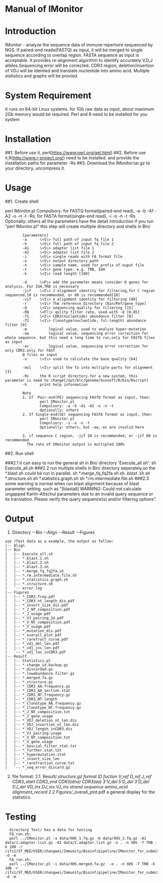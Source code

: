 Manual of IMonitor
=====
# Introduction

IMonitor - analyze the sequence data of immune repertoire sequenced by NGS. If paired-end reads(FASTQ) as input, it will be merged to single sequence according to overlap region. FASTA sequence as input is acceptable. It provides re-alignment algorithm to identify accurately V,D,J alleles.Sequencing error will be corrected. CDR3 region, deletion/insertion of VDJ will be identied and translate nucleotide into amino acid. Multiple statistics and graphs will be provied.

# System Requirement

It runs on 64-bit Linux systems. for 1Gb raw data as input, about maximum 2Gb memory would be required.
Perl and R need to be installed for you system

# Installation

##1. Before use it, perl(https://www.perl.org/get.html)
##2. Before use it,R(http://www.r-project.org/) need to be installed. and provide the installation paths for parameter -Rs
##3. Download the IMonitor.tar.gz to your directory, uncompress it.

# Usage

##1. Create shell
   
   perl IMonitor.pl
        Compulsory: for FASTQ format(paired-end read), -a -b -A1 -A2 -o -n -t -Rs; for FASTA format(single-end read), -i -o -n -t -Rs
        Optionally: others
        all the parameters have the detail introduction if you run "perl IMonitor.pl"
   this step will create multiple directory and shells in Bin/
       
            [parameters]
            -a      \<S\> full path of input fq file 1
            -b      \<S\> full path of input fq file 2
            -A1     \<S\> adaptor list file 1
            -A2     \<S\> adaptor list file 2
            -i      \<S\> single reads with FA format file
            -o      \<S\> output directory path
            -n      \<S\> sample name, used for prefix of ouput file
            -t      \<S\> gene type. e.g. TRB, IGH
            -k      \<I\> read length [100]

            -d      \<F\> add the paremeter means consider D genes for analysis. For IGH,TRB is necessary
            -jif    \<I\> J alignment identity for filtering,for C region sequenced,10 is recommended, or 80 is recommended[10]
            -vif    \<I\> V alignment identity for filtering [80]
            -r      \<S\> The reference directory [Bin/Ref/gene_type]
            -Q      \<I\> sequencing quality for filtering [15]
            -RQ     \<Fl\> qulity filter rate, used with -Q [0.05]
            -f1     \<I\> CDR3(nucleotide) abundance filter [0]
            -f2     \<I\> Clonotype(nucleotide, ful-length) abundance filter [0]
            -m          logical value, used to analyze hyper-mutation
            -ew         logical value, sequencing error correction for whole sequence. but this need a long time to run,only for FASTQ files as input
            -ec         logical value, sequencing error correction for only CDR3.only for FAST
            Q files as input
            -v      \<I\> used to calculate the base quality [64]

            -mul    \<I\> split the fa into multiple parts for alignment [3]
            -Rs     the R script directory.for a new system, this parameter is need to change[/opt/blc/genome/biosoft/R/bin/Rscript]
            -h      print help information

            Note
            1. If  Pair-end(PE) sequencing FASTQ format as input, then:
                    perl IMonitor.pl
                    Compulsory: -a -b -A1 -A2 -o -n -t
                    Optionally: others
            2. If Single-end(SE) sequencing FASTA format as input, then:
                    perl IMonitor.pl
                    Compulsory: -i -o -n -t
                    Optionally: others, but -ew,-ec are invalid here

            3. if sequence C region, -jif 10 is recommended, or -jif 80 is recommended
              The rate of IMonitor output is multipled 100%


##2. Run shell
   
###2.1 it can easy to run the general sh in Bin/ directory 'Execute_all.sh': sh Execute_all.sh
###2.2 run multiple shells in Bin/ directory seperately,so the *.blast.sh could be run in parallel.
            sh *.merge_fq_fq2fa.sh
            sh *.blast.*.sh
            sh *.structure.sh
            sh *.statistics.graph.sh
            sh *.rm.intermediate.file.sh
###2.3 some warning is normal when run blast alignment because of blast parameter setting. such as "[blastall] WARNING: Could not calculate ungapped Karlin-Altschul parameters due to an invalid query sequence or its translation. Please verify the query sequence(s) and/or filtering options".

# Output

   1. Directory
        --Bin
        --Align
        --Result
        --Figures

    use /Test data as a example, the output as follow:
    |-- Align
    |-- Bin
    |   |-- Execute_all.sh
    |   |-- *.blast.1.sh
    |   |-- *.blast.2.sh
    |   |-- *.blast.3.sh
    |   |-- *.merge_fq_fq2fa.sh
    |   |-- *.rm.intermediate.file.sh
    |   |-- *.statistics.graph.sh
    |   |-- *.structure.sh
    |   `-- error.log
    |-- Figures
    |   |-- *_CDR3_freq.pdf
    |   |-- *_CDR3_nt_length_dis.pdf
    |   |-- *_Insert_size_dis.pdf
    |   |-- *_J_NT_composition.pdf
    |   |-- *_J_usage.pdf
    |   |-- *_VJ_pairing_3d.pdf
    |   |-- *_V_NT_composition.pdf
    |   |-- *_V_usage.pdf
    |   |-- *_mutation_dis.pdf
    |   |-- *_overall_plot.pdf
    |   |-- *_rarefract_curve.pdf
    |   |-- *_vdj_del_len.pdf
    |   |-- *_vdj_ins_len.pdf
    |   `-- *_vdj_len_inCDR3.pdf
    |-- Result
    |   |-- Statistics.pl
    |   |-- *.change_id.backup.gz
    |   |-- *.discarded.gz
    |   |-- *.lowabundance.filter.gz
    |   |-- *.merged.fa.gz
    |   |-- *.structure.gz
    |   |-- *_CDR3_AA.frequency.gz
    |   |-- *_CDR3_AA_section.stat
    |   |-- *_CDR3_NT.frequency.gz
    |   |-- *_CDR3_NT.length
    |   |-- *_Clonotype_AA.frequency.gz
    |   |-- *_Clonotype_NT.frequency.gz
    |   |-- *_J_NT_composition.txt
    |   |-- *_J_gene.usage
    |   |-- *_VDJ_deletion_nt_len.dis
    |   |-- *_VDJ_insertion_nt_len.dis
    |   |-- *_VDJ_length_inCDR3.dis
    |   |-- *_VJ_pairing.usage
    |   |-- *_V_NT_composition.txt
    |   |-- *_V_gene.usage
    |   |-- *_bascial_filter_stat.txt
    |   |-- *_further.stat.txt
    |   |-- *_hypermutation.stat
    |   |-- *_insert_size_len
    |   |-- *_rarefraction_curve.txt
    |   `-- *_seq_error_discard.gz


  2. file format:
        2.1. Result/*.structure.gz format
        ID     fuction V_ref   D_ref   J_ref   CDR3_start      CDR3_end        CDR3(dna)       CDR3(aa)        3'V_del 5'D_del 3'D_del 5'J_del  VD_ins  DJ_ins  VJ_ins  strand  sequence        amino_acid      alignment_record
        2.2 Figures/*_overall_plot.pdf
        a general display for the statistics.

# Testing

      directory Test/ has a data for testing
      FQ_run.sh:
      perl ../IMonitor.pl -a data/XHS_1.fq.gz -b data/XHS_2.fq.gz -A1 data/1.adapter.list.gz -A2 data/2.adapter.list.gz -o . -n XHS -T TRB -k 100 -r /ifs1/ST_MED/USER/zhangwei/Immunity/Bioinf/pipeline/IMonitor_for_submit/Ref/TRB -d -m
      FA_run.sh:
      perl ../IMonitor.pl -i data/XHS.merged.fa.gz  -o . -n XHS -T TRB -k 100 -r /ifs1/ST_MED/USER/zhangwei/Immunity/Bioinf/pipeline/IMonitor_for_submit/Ref/TRB -d -m




